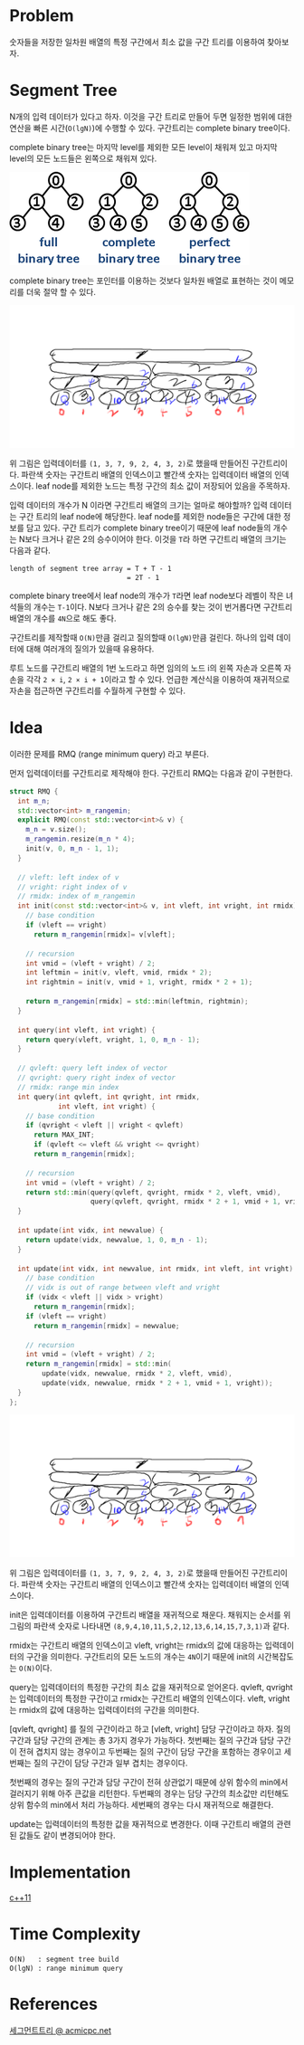 # Problem

숫자들을 저장한 일차원 배열의 특정 구간에서 최소 값을 구간 트리를
이용하여 찾아보자.

# Segment Tree

N개의 입력 데이터가 있다고 하자. 이것을 구간 트리로 만들어 두면
일정한 범위에 대한 연산을 빠른 시간(`O(lgN)`)에 수행할 수 있다.
구간트리는 complete binary tree이다. 

complete binary tree는 마지막 level를 제외한 모든 level이
채워져 있고 마지막 level의 모든 노드들은 왼쪽으로 채워져 있다.

![](../_img/BinaryTree.png)

complete binary tree는 포인터를 이용하는 것보다 일차원 배열로 표현하는
것이 메모리를 더욱 절약 할 수 있다. 

![](../_img/segmenttree.png)

위 그림은 입력데이터를 `(1, 3, 7, 9, 2, 4, 3, 2)`로 했을때
만들어진 구간트리이다. 파란색 숫자는 구간트리 배열의 인덱스이고
빨간색 숫자는 입력데이터 배열의 인덱스이다. leaf node를 제외한
노드는 특정 구간의 최소 값이 저장되어 있음을 주목하자.

입력 데이터의 개수가 N 이라면 구간트리 배열의 크기는 얼마로 해야할까?
입력 데이터는 구간 트리의 leaf node에 해당한다. leaf node를 제외한
node들은 구간에 대한 정보를 담고 있다. 구간 트리가 complete binary
tree이기 때문에 leaf node들의 개수는 N보다 크거나 같은 2의 승수이어야
한다. 이것을 `T`라 하면 구간트리 배열의 크기는 다음과 같다.

```
length of segment tree array = T + T - 1
                             = 2T - 1
```

complete binary tree에서 leaf node의 개수가 `T`라면 leaf node보다
레벨이 작은 녀석들의 개수는 `T-1`이다. N보다 크거나 같은 2의 승수를
찾는 것이 번거롭다면 구간트리 배열의 개수를 `4N`으로 해도 좋다.

구간트리를 제작할때 `O(N)`만큼 걸리고 질의할때 `O(lgN)`만큼 걸린다.
하나의 입력 데이터에 대해 여러개의 질의가 있을때 유용하다.

루트 노드를 구간트리 배열의 1번 노드라고 하면 임의의 노드 i의 왼쪽
자손과 오른쪽 자손을 각각 `2 × i`, `2 × i + 1`이라고 할 수 있다.
언급한 계산식을 이용하여 재귀적으로 자손을 접근하면 구간트리를
수월하게 구현할 수 있다.

# Idea

이러한 문제를 RMQ (range minimum query) 라고 부른다.

먼저 입력데이터를 구간트리로 제작해야 한다. 구간트리 RMQ는 다음과 같이 구현한다.

```cpp
struct RMQ {
  int m_n;
  std::vector<int> m_rangemin;
  explicit RMQ(const std::vector<int>& v) {
    m_n = v.size();
    m_rangemin.resize(m_n * 4);
    init(v, 0, m_n - 1, 1);
  }

  // vleft: left index of v
  // vright: right index of v
  // rmidx: index of m_rangemin
  int init(const std::vector<int>& v, int vleft, int vright, int rmidx) {
    // base condition
    if (vleft == vright)
      return m_rangemin[rmidx]= v[vleft];

    // recursion
    int vmid = (vleft + vright) / 2;
    int leftmin = init(v, vleft, vmid, rmidx * 2);
    int rightmin = init(v, vmid + 1, vright, rmidx * 2 + 1);

    return m_rangemin[rmidx] = std::min(leftmin, rightmin);
  }

  int query(int vleft, int vright) {
    return query(vleft, vright, 1, 0, m_n - 1);
  }

  // qvleft: query left index of vector
  // qvright: query right index of vector
  // rmidx: range min index
  int query(int qvleft, int qvright, int rmidx,
            int vleft, int vright) {
    // base condition
    if (qvright < vleft || vright < qvleft)
      return MAX_INT;
      if (qvleft <= vleft && vright <= qvright)
      return m_rangemin[rmidx];

    // recursion
    int vmid = (vleft + vright) / 2;
    return std::min(query(qvleft, qvright, rmidx * 2, vleft, vmid),
                    query(qvleft, qvright, rmidx * 2 + 1, vmid + 1, vright));
  }

  int update(int vidx, int newvalue) {
    return update(vidx, newvalue, 1, 0, m_n - 1);
  }

  int update(int vidx, int newvalue, int rmidx, int vleft, int vright) {
    // base condition
    // vidx is out of range between vleft and vright
    if (vidx < vleft || vidx > vright)
      return m_rangemin[rmidx];
    if (vleft == vright)
      return m_rangemin[rmidx] = newvalue;

    // recursion
    int vmid = (vleft + vright) / 2;
    return m_rangemin[rmidx] = std::min(
        update(vidx, newvalue, rmidx * 2, vleft, vmid),
        update(vidx, newvalue, rmidx * 2 + 1, vmid + 1, vright));
  }
};
```

![](../_img/segmenttree.png)

위 그림은 입력데이터를 `(1, 3, 7, 9, 2, 4, 3, 2)`로 했을때
만들어진 구간트리이다. 파란색 숫자는 구간트리 배열의 인덱스이고
빨간색 숫자는 입력데이터 배열의 인덱스이다.

init은 입력데이터를 이용하여 구간트리 배열을 재귀적으로
채운다. 채워지는 순서를 위그림의 파란색 숫자로 나타내면 
`(8,9,4,10,11,5,2,12,13,6,14,15,7,3,1)`과 같다. 

rmidx는 구간트리 배열의 인덱스이고 vleft, vright는 rmidx의 값에
대응하는 입력데이터의 구간을 의미한다.  구간트리의 모든 노드의 개수는
`4N`이기 때문에 init의 시간복잡도는 `O(N)`이다.

query는 입력데이터의 특정한 구간의 최소 값을 재귀적으로 얻어온다.
qvleft, qvright는 입력데이터의 특정한 구간이고 rmidx는 구간트리
배열의 인덱스이다. vleft, vright는 rmidx의 값에 대응하는
입력데이터의 구간을 의미한다.

[qvleft, qvright] 를 질의 구간이라고 하고 [vleft, vright] 담당
구간이라고 하자.  질의 구간과 담당 구간의 관계는 총 3가지 경우가
가능하다.  첫번째는 질의 구간과 담당 구간이 전혀 겹치지 않는 경우이고
두번째는 질의 구간이 담당 구간을 포함하는 경우이고 세번째는 질의
구간이 담당 구간과 일부 겹치는 경우이다.

첫번째의 경우는 질의 구간과 담당 구간이 전혀 상관없기 때문에 상위
함수의 min에서 걸러지기 위해 아주 큰값을 리턴한다.  두번째의 경우는
담당 구간의 최소값만 리턴해도 상위 함수의 min에서 처리 가능하다.
세번째의 경우는 다시 재귀적으로 해결한다.

update는 입력데이터의 특정한 값을 재귀적으로 변경한다. 이때 구간트리
배열의 관련된 값들도 같이 변경되어야 한다.

# Implementation

[c++11](../fundamentals/tree/rmq/a.cpp)

# Time Complexity

```
O(N)   : segment tree build
O(lgN) : range minimum query 
```

# References

[세그먼트트리 @ acmicpc.net](https://www.acmicpc.net/blog/view/9)
